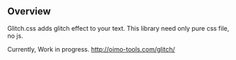 ## Overview
Glitch.css adds glitch effect to your text.
This library need only pure css file, no js.

Currently, Work in progress.
http://oimo-tools.com/glitch/